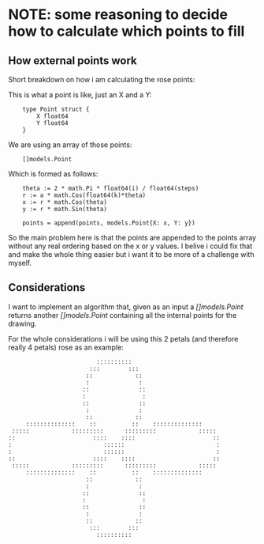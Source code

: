 # NOTE: some reasoning to decide how to calculate which points to fill

## How external points work

Short breakdown on how i am calculating the rose points:

This is what a point is like, just an X and a Y:
```
    type Point struct {
        X float64
        Y float64
    }
```
We are using an array of those points:
```
    []models.Point
```
Which is formed as follows:
```
    theta := 2 * math.Pi * float64(i) / float64(steps)
    r := a * math.Cos(float64(k)*theta)
    x := r * math.Cos(theta)
    y := r * math.Sin(theta)

    points = append(points, models.Point{X: x, Y: y})
```

So the main problem here is that the points are appended to the points array without any real ordering based on the x or y values. I belive i could fix that and make the whole thing easier but i want it to be more of a challenge with myself.

## Considerations

I want to implement an algorithm that, given as an input a *[]models.Point* returns another *[]models.Point* containing all the internal points for the drawing.

For the whole considerations i will be using this 2 petals (and therefore really 4 petals) rose as an example:

```
                         ::::::::::
                       :::        :::
                      ::            ::
                      :              :
                     ::              ::
                     :                :
                     ::              ::
                      :              :
                      ::            ::
     ::::::::::::::    ::          ::    ::::::::::::::
 :::::            :::::::::      :::::::::            :::::
::                      ::::    ::::                      ::
:                          ::::::                          :
:                          ::::::                          :
::                      ::::    ::::                      ::
 :::::            :::::::::      :::::::::            :::::
     ::::::::::::::    ::          ::    ::::::::::::::
                      ::            ::
                      :              :
                     ::              ::
                     :                :
                     ::              ::
                      :              :
                      ::            ::
                       :::        :::
                         ::::::::::
```